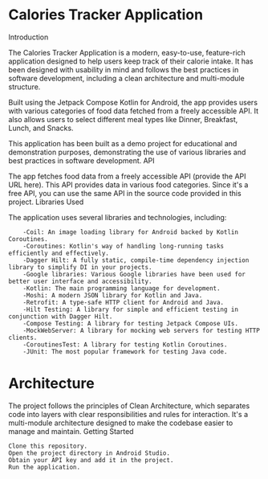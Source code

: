  # Calories Tracker Application
Introduction

The Calories Tracker Application is a modern, easy-to-use, feature-rich application designed to help users keep track of their calorie intake. It has been designed with usability in mind and follows the best practices in software development, including a clean architecture and multi-module structure.

Built using the Jetpack Compose Kotlin for Android, the app provides users with various categories of food data fetched from a freely accessible API. It also allows users to select different meal types like Dinner, Breakfast, Lunch, and Snacks.

This application has been built as a demo project for educational and demonstration purposes, demonstrating the use of various libraries and best practices in software development.
API

The app fetches food data from a freely accessible API (provide the API URL here). This API provides data in various food categories. Since it's a free API, you can use the same API in the source code provided in this project.
Libraries Used

The application uses several libraries and technologies, including:
```
    -Coil: An image loading library for Android backed by Kotlin Coroutines.
    -Coroutines: Kotlin's way of handling long-running tasks efficiently and effectively.
    -Dagger Hilt: A fully static, compile-time dependency injection library to simplify DI in your projects.
    -Google libraries: Various Google libraries have been used for better user interface and accessibility.
    -Kotlin: The main programming language for development.
    -Moshi: A modern JSON library for Kotlin and Java.
    -Retrofit: A type-safe HTTP client for Android and Java.
    -Hilt Testing: A library for simple and efficient testing in conjunction with Dagger Hilt.
    -Compose Testing: A library for testing Jetpack Compose UIs.
    -MockWebServer: A library for mocking web servers for testing HTTP clients.
    -CoroutinesTest: A library for testing Kotlin Coroutines.
    -JUnit: The most popular framework for testing Java code.
```
# Architecture

The project follows the principles of Clean Architecture, which separates code into layers with clear responsibilities and rules for interaction. It's a multi-module architecture designed to make the codebase easier to manage and maintain.
Getting Started

    Clone this repository.
    Open the project directory in Android Studio.
    Obtain your API key and add it in the project.
    Run the application.
